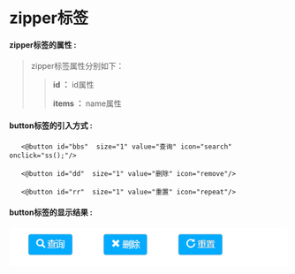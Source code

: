 # zipper**标签**

#### zipper**标签的属性 :**

> zipper标签属性分别如下：
>
> > **id ：** id属性
> >
> > **items ：** name属性
> >

#### button标签的引入方式 :

```
   <@button id="bbs"  size="1" value="查询" icon="search" onclick="ss();"/>

   <@button id="dd"  size="1" value="删除" icon="remove"/>

   <@button id="rr"  size="1" value="重置" icon="repeat"/>
```

#### button标签的显示结果 :

![](/assets/button.png)

